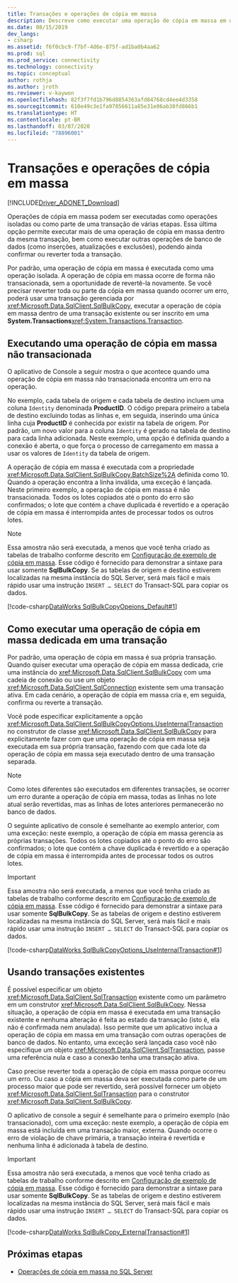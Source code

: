 ```yaml
---
title: Transações e operações de cópia em massa
description: Descreve como executar uma operação de cópia em massa em uma transação, incluindo como fazer commit ou reverter a transação.
ms.date: 08/15/2019
dev_langs:
- csharp
ms.assetid: f6f0cbc9-f7bf-4d6e-875f-ad1ba0b4aa62
ms.prod: sql
ms.prod_service: connectivity
ms.technology: connectivity
ms.topic: conceptual
author: rothja
ms.author: jroth
ms.reviewer: v-kaywon
ms.openlocfilehash: 82f3f7fd1b796d8854363afd84768cd4ee4d3358
ms.sourcegitcommit: 610e49c3e1fa97056611a85e31e06ab30fd866b1
ms.translationtype: HT
ms.contentlocale: pt-BR
ms.lasthandoff: 03/07/2020
ms.locfileid: "78896001"
---
```

# <a name="transaction-and-bulk-copy-operations"></a>Transações e operações de cópia em massa

[!INCLUDE[Driver_ADONET_Download](../../../includes/driver_adonet_download.md)]

Operações de cópia em massa podem ser executadas como operações isoladas ou como parte de uma transação de várias etapas. Essa última opção permite executar mais de uma operação de cópia em massa dentro da mesma transação, bem como executar outras operações de banco de dados (como inserções, atualizações e exclusões), podendo ainda confirmar ou reverter toda a transação.  
  
Por padrão, uma operação de cópia em massa é executada como uma operação isolada. A operação de cópia em massa ocorre de forma não transacionada, sem a oportunidade de revertê-la novamente. Se você precisar reverter toda ou parte da cópia em massa quando ocorrer um erro, poderá usar uma transação gerenciada por <xref:Microsoft.Data.SqlClient.SqlBulkCopy>, executar a operação de cópia em massa dentro de uma transação existente ou ser inscrito em uma **System.Transactions**<xref:System.Transactions.Transaction>.  
  
## <a name="performing-a-non-transacted-bulk-copy-operation"></a>Executando uma operação de cópia em massa não transacionada  
O aplicativo de Console a seguir mostra o que acontece quando uma operação de cópia em massa não transacionada encontra um erro na operação.  
  
No exemplo, cada tabela de origem e cada tabela de destino incluem uma coluna `Identity` denominada **ProductID**. O código prepara primeiro a tabela de destino excluindo todas as linhas e, em seguida, inserindo uma única linha cuja **ProductID** é conhecida por existir na tabela de origem. Por padrão, um novo valor para a coluna `Identity` é gerado na tabela de destino para cada linha adicionada. Neste exemplo, uma opção é definida quando a conexão é aberta, o que força o processo de carregamento em massa a usar os valores de `Identity` da tabela de origem.  
  
A operação de cópia em massa é executada com a propriedade <xref:Microsoft.Data.SqlClient.SqlBulkCopy.BatchSize%2A> definida como 10. Quando a operação encontra a linha inválida, uma exceção é lançada. Neste primeiro exemplo, a operação de cópia em massa é não transacionada. Todos os lotes copiados até o ponto do erro são confirmados; o lote que contém a chave duplicada é revertido e a operação de cópia em massa é interrompida antes de processar todos os outros lotes.  
  
> [!NOTE]
>  Essa amostra não será executada, a menos que você tenha criado as tabelas de trabalho conforme descrito em [Configuração de exemplo de cópia em massa](bulk-copy-example-setup.md). Esse código é fornecido para demonstrar a sintaxe para usar somente **SqlBulkCopy**. Se as tabelas de origem e destino estiverem localizadas na mesma instância do SQL Server, será mais fácil e mais rápido usar uma instrução `INSERT … SELECT` do Transact-SQL para copiar os dados.  
  
[!code-csharp[DataWorks SqlBulkCopyOpeions_Default#1](~/../sqlclient/doc/samples/SqlBulkCopyOptions_Default.cs#1)]
  
## <a name="performing-a-dedicated-bulk-copy-operation-in-a-transaction"></a>Como executar uma operação de cópia em massa dedicada em uma transação  
Por padrão, uma operação de cópia em massa é sua própria transação. Quando quiser executar uma operação de cópia em massa dedicada, crie uma instância do <xref:Microsoft.Data.SqlClient.SqlBulkCopy> com uma cadeia de conexão ou use um objeto <xref:Microsoft.Data.SqlClient.SqlConnection> existente sem uma transação ativa. Em cada cenário, a operação de cópia em massa cria e, em seguida, confirma ou reverte a transação.  
  
Você pode especificar explicitamente a opção <xref:Microsoft.Data.SqlClient.SqlBulkCopyOptions.UseInternalTransaction> no construtor de classe <xref:Microsoft.Data.SqlClient.SqlBulkCopy> para explicitamente fazer com que uma operação de cópia em massa seja executada em sua própria transação, fazendo com que cada lote da operação de cópia em massa seja executado dentro de uma transação separada.  
  
> [!NOTE]
>  Como lotes diferentes são executados em diferentes transações, se ocorrer um erro durante a operação de cópia em massa, todas as linhas no lote atual serão revertidas, mas as linhas de lotes anteriores permanecerão no banco de dados.  
  
O seguinte aplicativo de console é semelhante ao exemplo anterior, com uma exceção: neste exemplo, a operação de cópia em massa gerencia as próprias transações. Todos os lotes copiados até o ponto do erro são confirmados; o lote que contém a chave duplicada é revertido e a operação de cópia em massa é interrompida antes de processar todos os outros lotes.  
  
> [!IMPORTANT]
>  Essa amostra não será executada, a menos que você tenha criado as tabelas de trabalho conforme descrito em [Configuração de exemplo de cópia em massa](bulk-copy-example-setup.md). Esse código é fornecido para demonstrar a sintaxe para usar somente **SqlBulkCopy**. Se as tabelas de origem e destino estiverem localizadas na mesma instância do SQL Server, será mais fácil e mais rápido usar uma instrução `INSERT … SELECT` do Transact-SQL para copiar os dados.  
  
[!code-csharp[DataWorks SqlBulkCopyOptions_UseInternalTransaction#1](~/../sqlclient/doc/samples/SqlBulkCopyOptions_UseInternalTransaction.cs#1)]
  
## <a name="using-existing-transactions"></a>Usando transações existentes  
É possível especificar um objeto <xref:Microsoft.Data.SqlClient.SqlTransaction> existente como um parâmetro em um construtor <xref:Microsoft.Data.SqlClient.SqlBulkCopy>. Nessa situação, a operação de cópia em massa é executada em uma transação existente e nenhuma alteração é feita ao estado da transação (isto é, ela não é confirmada nem anulada). Isso permite que um aplicativo inclua a operação de cópia em massa em uma transação com outras operações de banco de dados. No entanto, uma exceção será lançada caso você não especifique um objeto <xref:Microsoft.Data.SqlClient.SqlTransaction>, passe uma referência nula e caso a conexão tenha uma transação ativa.  
  
Caso precise reverter toda a operação de cópia em massa porque ocorreu um erro. Ou caso a cópia em massa deva ser executada como parte de um processo maior que pode ser revertido, será possível fornecer um objeto <xref:Microsoft.Data.SqlClient.SqlTransaction> para o construtor <xref:Microsoft.Data.SqlClient.SqlBulkCopy>.  
  
O aplicativo de console a seguir é semelhante para o primeiro exemplo (não transacionado), com uma exceção: neste exemplo, a operação de cópia em massa está incluída em uma transação maior, externa. Quando ocorre o erro de violação de chave primária, a transação inteira é revertida e nenhuma linha é adicionada à tabela de destino.  
  
> [!IMPORTANT]
>  Essa amostra não será executada, a menos que você tenha criado as tabelas de trabalho conforme descrito em [Configuração de exemplo de cópia em massa](bulk-copy-example-setup.md). Esse código é fornecido para demonstrar a sintaxe para usar somente **SqlBulkCopy**. Se as tabelas de origem e destino estiverem localizadas na mesma instância do SQL Server, será mais fácil e mais rápido usar uma instrução `INSERT … SELECT` do Transact-SQL para copiar os dados.  
  
[!code-csharp[DataWorks SqlBulkCopy_ExternalTransaction#1](~/../sqlclient/doc/samples/SqlBulkCopy_ExternalTransaction.cs#1)]
  
## <a name="next-steps"></a>Próximas etapas
- [Operações de cópia em massa no SQL Server](bulk-copy-operations-sql-server.md)
